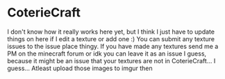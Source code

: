 # CoterieCraft
I don't know how it really works here yet, but I think I just have to update things on here if I edit a texture or add one :)
You can submit any texture issues to the issue place thingy. 
If you have made any textures send me a PM on the minecraft forum or idk you can leave it as an issue I guess, because it might be an issue that your textures are not in CoterieCraft... I guess... 
Atleast upload those images to imgur then
